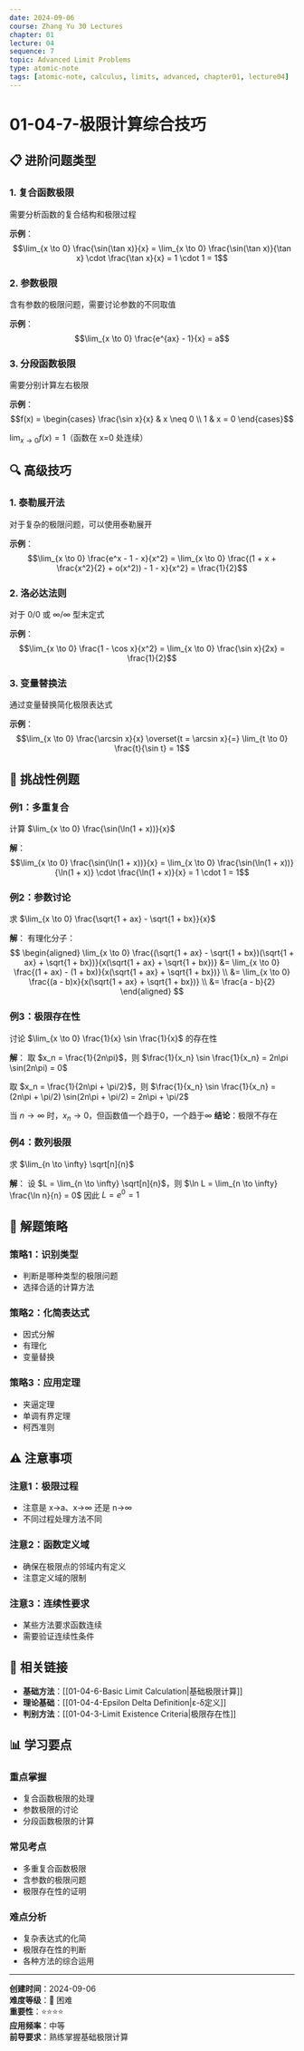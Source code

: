 ```yaml
---
date: 2024-09-06
course: Zhang Yu 30 Lectures
chapter: 01
lecture: 04
sequence: 7
topic: Advanced Limit Problems
type: atomic-note
tags: [atomic-note, calculus, limits, advanced, chapter01, lecture04]
---
```


# 01-04-7-极限计算综合技巧

## 📋 进阶问题类型

### 1. 复合函数极限
需要分析函数的复合结构和极限过程

**示例**：
$$\lim_{x \to 0} \frac{\sin(\tan x)}{x} = \lim_{x \to 0} \frac{\sin(\tan x)}{\tan x} \cdot \frac{\tan x}{x} = 1 \cdot 1 = 1$$

### 2. 参数极限
含有参数的极限问题，需要讨论参数的不同取值

**示例**：
$$\lim_{x \to 0} \frac{e^{ax} - 1}{x} = a$$

### 3. 分段函数极限
需要分别计算左右极限

**示例**：
$$f(x) = \begin{cases}
\frac{\sin x}{x} & x \neq 0 \\
1 & x = 0
\end{cases}$$

$\lim_{x \to 0} f(x) = 1$（函数在 x=0 处连续）

## 🔍 高级技巧

### 1. 泰勒展开法
对于复杂的极限问题，可以使用泰勒展开

**示例**：
$$\lim_{x \to 0} \frac{e^x - 1 - x}{x^2} = \lim_{x \to 0} \frac{(1 + x + \frac{x^2}{2} + o(x^2)) - 1 - x}{x^2} = \frac{1}{2}$$

### 2. 洛必达法则
对于 0/0 或 ∞/∞ 型未定式

**示例**：
$$\lim_{x \to 0} \frac{1 - \cos x}{x^2} = \lim_{x \to 0} \frac{\sin x}{2x} = \frac{1}{2}$$

### 3. 变量替换法
通过变量替换简化极限表达式

**示例**：
$$\lim_{x \to 0} \frac{\arcsin x}{x} \overset{t = \arcsin x}{=} \lim_{t \to 0} \frac{t}{\sin t} = 1$$

## 📝 挑战性例题

### 例1：多重复合
计算 $\lim_{x \to 0} \frac{\sin(\ln(1 + x))}{x}$

**解**：
$$\lim_{x \to 0} \frac{\sin(\ln(1 + x))}{x} = \lim_{x \to 0} \frac{\sin(\ln(1 + x))}{\ln(1 + x)} \cdot \frac{\ln(1 + x)}{x} = 1 \cdot 1 = 1$$

### 例2：参数讨论
求 $\lim_{x \to 0} \frac{\sqrt{1 + ax} - \sqrt{1 + bx}}{x}$

**解**：
有理化分子：
$$
\begin{aligned}
\lim_{x \to 0} \frac{(\sqrt{1 + ax} - \sqrt{1 + bx})(\sqrt{1 + ax} + \sqrt{1 + bx})}{x(\sqrt{1 + ax} + \sqrt{1 + bx})} &= \lim_{x \to 0} \frac{(1 + ax) - (1 + bx)}{x(\sqrt{1 + ax} + \sqrt{1 + bx})} \\
&= \lim_{x \to 0} \frac{(a - b)x}{x(\sqrt{1 + ax} + \sqrt{1 + bx})} \\
&= \frac{a - b}{2}
\end{aligned}
$$

### 例3：极限存在性
讨论 $\lim_{x \to 0} \frac{1}{x} \sin \frac{1}{x}$ 的存在性

**解**：
取 $x_n = \frac{1}{2n\pi}$，则 $\frac{1}{x_n} \sin \frac{1}{x_n} = 2n\pi \sin(2n\pi) = 0$

取 $x_n = \frac{1}{2n\pi + \pi/2}$，则 $\frac{1}{x_n} \sin \frac{1}{x_n} = (2n\pi + \pi/2) \sin(2n\pi + \pi/2) = 2n\pi + \pi/2$

当 $n \to \infty$ 时，$x_n \to 0$，但函数值一个趋于0，一个趋于∞
**结论**：极限不存在

### 例4：数列极限
求 $\lim_{n \to \infty} \sqrt[n]{n}$

**解**：
设 $L = \lim_{n \to \infty} \sqrt[n]{n}$，则 $\ln L = \lim_{n \to \infty} \frac{\ln n}{n} = 0$
因此 $L = e^0 = 1$

## 🎯 解题策略

### 策略1：识别类型
- 判断是哪种类型的极限问题
- 选择合适的计算方法

### 策略2：化简表达式
- 因式分解
- 有理化
- 变量替换

### 策略3：应用定理
- 夹逼定理
- 单调有界定理
- 柯西准则

## ⚠️ 注意事项

### 注意1：极限过程
- 注意是 x→a、x→∞ 还是 n→∞
- 不同过程处理方法不同

### 注意2：函数定义域
- 确保在极限点的邻域内有定义
- 注意定义域的限制

### 注意3：连续性要求
- 某些方法要求函数连续
- 需要验证连续性条件

## 🔗 相关链接

- **基础方法**：[[01-04-6-Basic Limit Calculation|基础极限计算]]
- **理论基础**：[[01-04-4-Epsilon Delta Definition|ε-δ定义]]
- **判别方法**：[[01-04-3-Limit Existence Criteria|极限存在性]]

## 📊 学习要点

### 重点掌握
- 复合函数极限的处理
- 参数极限的讨论
- 分段函数极限的计算

### 常见考点
- 多重复合函数极限
- 含参数的极限问题
- 极限存在性的证明

### 难点分析
- 复杂表达式的化简
- 极限存在性的判断
- 各种方法的综合运用

---

**创建时间**：2024-09-06  
**难度等级**：🔴 困难  
**重要性**：⭐⭐⭐⭐  
**应用频率**：中等  
**前导要求**：熟练掌握基础极限计算